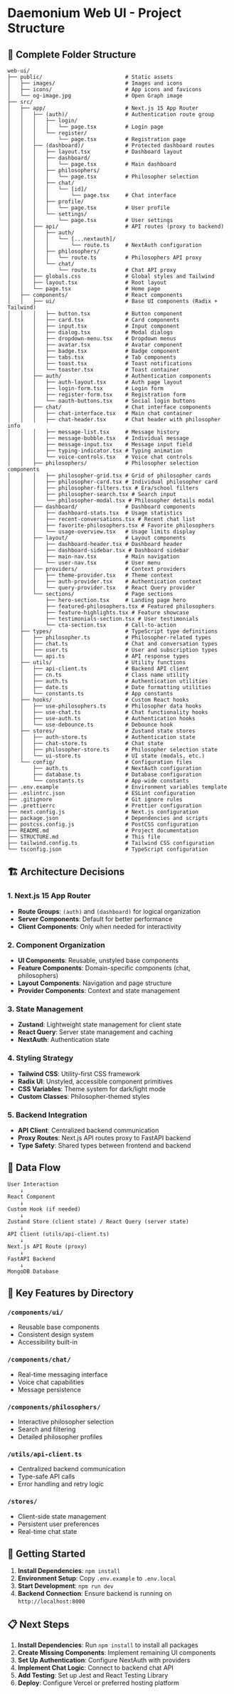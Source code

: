 # Daemonium Web UI - Project Structure

## 📁 Complete Folder Structure

```
web-ui/
├── public/                          # Static assets
│   ├── images/                      # Images and icons
│   ├── icons/                       # App icons and favicons
│   └── og-image.jpg                 # Open Graph image
├── src/
│   ├── app/                         # Next.js 15 App Router
│   │   ├── (auth)/                  # Authentication route group
│   │   │   ├── login/
│   │   │   │   └── page.tsx         # Login page
│   │   │   └── register/
│   │   │       └── page.tsx         # Registration page
│   │   ├── (dashboard)/             # Protected dashboard routes
│   │   │   ├── layout.tsx           # Dashboard layout
│   │   │   ├── dashboard/
│   │   │   │   └── page.tsx         # Main dashboard
│   │   │   ├── philosophers/
│   │   │   │   └── page.tsx         # Philosopher selection
│   │   │   ├── chat/
│   │   │   │   └── [id]/
│   │   │   │       └── page.tsx     # Chat interface
│   │   │   ├── profile/
│   │   │   │   └── page.tsx         # User profile
│   │   │   └── settings/
│   │   │       └── page.tsx         # User settings
│   │   ├── api/                     # API routes (proxy to backend)
│   │   │   ├── auth/
│   │   │   │   └── [...nextauth]/
│   │   │   │       └── route.ts     # NextAuth configuration
│   │   │   ├── philosophers/
│   │   │   │   └── route.ts         # Philosophers API proxy
│   │   │   └── chat/
│   │   │       └── route.ts         # Chat API proxy
│   │   ├── globals.css              # Global styles and Tailwind
│   │   ├── layout.tsx               # Root layout
│   │   └── page.tsx                 # Home page
│   ├── components/                  # React components
│   │   ├── ui/                      # Base UI components (Radix + Tailwind)
│   │   │   ├── button.tsx           # Button component
│   │   │   ├── card.tsx             # Card components
│   │   │   ├── input.tsx            # Input component
│   │   │   ├── dialog.tsx           # Modal dialogs
│   │   │   ├── dropdown-menu.tsx    # Dropdown menus
│   │   │   ├── avatar.tsx           # Avatar component
│   │   │   ├── badge.tsx            # Badge component
│   │   │   ├── tabs.tsx             # Tab components
│   │   │   ├── toast.tsx            # Toast notifications
│   │   │   └── toaster.tsx          # Toast container
│   │   ├── auth/                    # Authentication components
│   │   │   ├── auth-layout.tsx      # Auth page layout
│   │   │   ├── login-form.tsx       # Login form
│   │   │   ├── register-form.tsx    # Registration form
│   │   │   └── oauth-buttons.tsx    # Social login buttons
│   │   ├── chat/                    # Chat interface components
│   │   │   ├── chat-interface.tsx   # Main chat container
│   │   │   ├── chat-header.tsx      # Chat header with philosopher info
│   │   │   ├── message-list.tsx     # Message history
│   │   │   ├── message-bubble.tsx   # Individual message
│   │   │   ├── message-input.tsx    # Message input field
│   │   │   ├── typing-indicator.tsx # Typing animation
│   │   │   └── voice-controls.tsx   # Voice chat controls
│   │   ├── philosophers/            # Philosopher selection components
│   │   │   ├── philosopher-grid.tsx # Grid of philosopher cards
│   │   │   ├── philosopher-card.tsx # Individual philosopher card
│   │   │   ├── philosopher-filters.tsx # Era/school filters
│   │   │   ├── philosopher-search.tsx # Search input
│   │   │   └── philosopher-modal.tsx # Philosopher details modal
│   │   ├── dashboard/               # Dashboard components
│   │   │   ├── dashboard-stats.tsx  # Usage statistics
│   │   │   ├── recent-conversations.tsx # Recent chat list
│   │   │   ├── favorite-philosophers.tsx # Favorite philosophers
│   │   │   └── usage-overview.tsx   # Usage limits display
│   │   ├── layout/                  # Layout components
│   │   │   ├── dashboard-header.tsx # Dashboard header
│   │   │   ├── dashboard-sidebar.tsx # Dashboard sidebar
│   │   │   ├── main-nav.tsx         # Main navigation
│   │   │   └── user-nav.tsx         # User menu
│   │   ├── providers/               # Context providers
│   │   │   ├── theme-provider.tsx   # Theme context
│   │   │   ├── auth-provider.tsx    # Authentication context
│   │   │   └── query-provider.tsx   # React Query provider
│   │   └── sections/                # Page sections
│   │       ├── hero-section.tsx     # Landing page hero
│   │       ├── featured-philosophers.tsx # Featured philosophers
│   │       ├── feature-highlights.tsx # Feature showcase
│   │       ├── testimonials-section.tsx # User testimonials
│   │       └── cta-section.tsx      # Call-to-action
│   ├── types/                       # TypeScript type definitions
│   │   ├── philosopher.ts           # Philosopher-related types
│   │   ├── chat.ts                  # Chat and conversation types
│   │   ├── user.ts                  # User and subscription types
│   │   └── api.ts                   # API response types
│   ├── utils/                       # Utility functions
│   │   ├── api-client.ts            # Backend API client
│   │   ├── cn.ts                    # Class name utility
│   │   ├── auth.ts                  # Authentication utilities
│   │   ├── date.ts                  # Date formatting utilities
│   │   └── constants.ts             # App constants
│   ├── hooks/                       # Custom React hooks
│   │   ├── use-philosophers.ts      # Philosopher data hooks
│   │   ├── use-chat.ts              # Chat functionality hooks
│   │   ├── use-auth.ts              # Authentication hooks
│   │   └── use-debounce.ts          # Debounce hook
│   ├── stores/                      # Zustand state stores
│   │   ├── auth-store.ts            # Authentication state
│   │   ├── chat-store.ts            # Chat state
│   │   ├── philosopher-store.ts     # Philosopher selection state
│   │   └── ui-store.ts              # UI state (modals, etc.)
│   └── config/                      # Configuration files
│       ├── auth.ts                  # NextAuth configuration
│       ├── database.ts              # Database configuration
│       └── constants.ts             # App-wide constants
├── .env.example                     # Environment variables template
├── .eslintrc.json                   # ESLint configuration
├── .gitignore                       # Git ignore rules
├── .prettierrc                      # Prettier configuration
├── next.config.js                   # Next.js configuration
├── package.json                     # Dependencies and scripts
├── postcss.config.js                # PostCSS configuration
├── README.md                        # Project documentation
├── STRUCTURE.md                     # This file
├── tailwind.config.ts               # Tailwind CSS configuration
└── tsconfig.json                    # TypeScript configuration
```

## 🏗️ Architecture Decisions

### 1. Next.js 15 App Router
- **Route Groups**: `(auth)` and `(dashboard)` for logical organization
- **Server Components**: Default for better performance
- **Client Components**: Only when needed for interactivity

### 2. Component Organization
- **UI Components**: Reusable, unstyled base components
- **Feature Components**: Domain-specific components (chat, philosophers)
- **Layout Components**: Navigation and page structure
- **Provider Components**: Context and state management

### 3. State Management
- **Zustand**: Lightweight state management for client state
- **React Query**: Server state management and caching
- **NextAuth**: Authentication state

### 4. Styling Strategy
- **Tailwind CSS**: Utility-first CSS framework
- **Radix UI**: Unstyled, accessible component primitives
- **CSS Variables**: Theme system for dark/light mode
- **Custom Classes**: Philosopher-themed styles

### 5. Backend Integration
- **API Client**: Centralized backend communication
- **Proxy Routes**: Next.js API routes proxy to FastAPI backend
- **Type Safety**: Shared types between frontend and backend

## 🔄 Data Flow

```
User Interaction
    ↓
React Component
    ↓
Custom Hook (if needed)
    ↓
Zustand Store (client state) / React Query (server state)
    ↓
API Client (utils/api-client.ts)
    ↓
Next.js API Route (proxy)
    ↓
FastAPI Backend
    ↓
MongoDB Database
```

## 🎯 Key Features by Directory

### `/components/ui/`
- Reusable base components
- Consistent design system
- Accessibility built-in

### `/components/chat/`
- Real-time messaging interface
- Voice chat capabilities
- Message persistence

### `/components/philosophers/`
- Interactive philosopher selection
- Search and filtering
- Detailed philosopher profiles

### `/utils/api-client.ts`
- Centralized backend communication
- Type-safe API calls
- Error handling and retry logic

### `/stores/`
- Client-side state management
- Persistent user preferences
- Real-time chat state

## 🚀 Getting Started

1. **Install Dependencies**: `npm install`
2. **Environment Setup**: Copy `.env.example` to `.env.local`
3. **Start Development**: `npm run dev`
4. **Backend Connection**: Ensure backend is running on `http://localhost:8000`

## 📋 Next Steps

1. **Install Dependencies**: Run `npm install` to install all packages
2. **Create Missing Components**: Implement remaining UI components
3. **Set Up Authentication**: Configure NextAuth with providers
4. **Implement Chat Logic**: Connect to backend chat API
5. **Add Testing**: Set up Jest and React Testing Library
6. **Deploy**: Configure Vercel or preferred hosting platform
